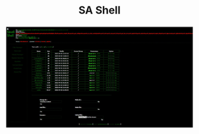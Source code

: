 <h1><p align="center"> SA Shell </p></h1>

<img src="https://raw.githubusercontent.com/1337r0j4n/php-backdoors/main/.img/46.jpeg">
